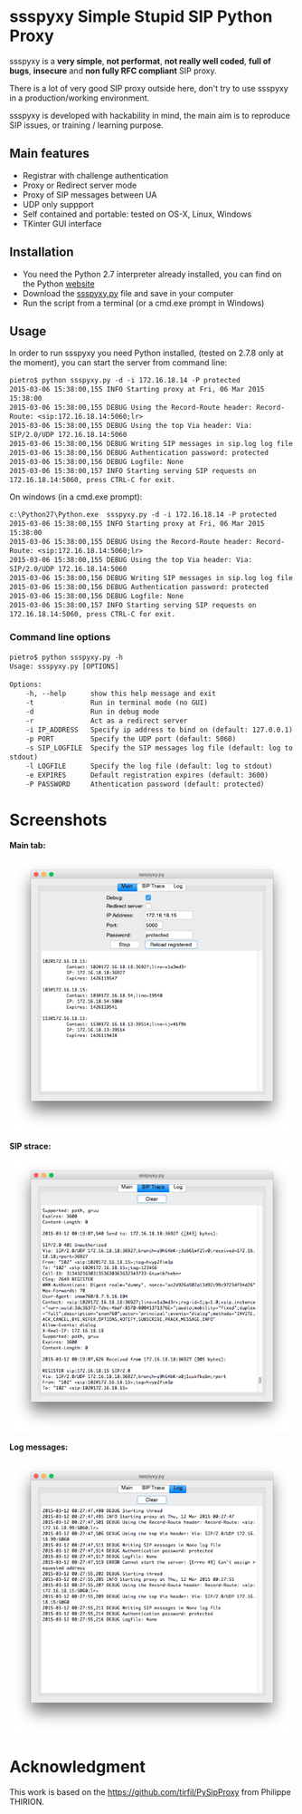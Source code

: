 # ssspyxy Simple Stupid SIP Python Proxy

ssspyxy is a **very simple**, **not performat**, **not really well coded**, **full of bugs**, **insecure** and **non fully RFC compliant** SIP proxy.

There is a lot of very good SIP proxy outside here, don't try to use ssspyxy in a production/working environment.

ssspyxy is developed with hackability in mind, the main aim is to reproduce SIP issues, or training / learning purpose.

## Main features

- Registrar with challenge authentication
- Proxy or Redirect server mode
- Proxy of SIP messages between UA
- UDP only suppport
- Self contained and portable: tested on OS-X, Linux, Windows
- TKinter GUI interface

## Installation

- You need the Python 2.7 interpreter already installed, you can find on the Python [website](http://www.python.org)
- Download the [ssspyxy.py](https://raw.githubusercontent.com/pbertera/ssspyxy/master/ssspyxy.py) file and save in your computer
- Run the script from a terminal (or a cmd.exe prompt in Windows)

## Usage

In order to run ssspyxy you need Python installed, (tested on 2.7.8 only at the moment), you can start the server from command line:

    pietro$ python ssspyxy.py -d -i 172.16.18.14 -P protected
    2015-03-06 15:38:00,155 INFO Starting proxy at Fri, 06 Mar 2015 15:38:00 
    2015-03-06 15:38:00,155 DEBUG Using the Record-Route header: Record-Route: <sip:172.16.18.14:5060;lr>
    2015-03-06 15:38:00,155 DEBUG Using the top Via header: Via: SIP/2.0/UDP 172.16.18.14:5060
    2015-03-06 15:38:00,156 DEBUG Writing SIP messages in sip.log log file
    2015-03-06 15:38:00,156 DEBUG Authentication password: protected
    2015-03-06 15:38:00,156 DEBUG Logfile: None
    2015-03-06 15:38:00,157 INFO Starting serving SIP requests on 172.16.18.14:5060, press CTRL-C for exit.

On windows (in a cmd.exe prompt):

    c:\Python27\Python.exe  ssspyxy.py -d -i 172.16.18.14 -P protected
    2015-03-06 15:38:00,155 INFO Starting proxy at Fri, 06 Mar 2015 15:38:00 
    2015-03-06 15:38:00,155 DEBUG Using the Record-Route header: Record-Route: <sip:172.16.18.14:5060;lr>
    2015-03-06 15:38:00,155 DEBUG Using the top Via header: Via: SIP/2.0/UDP 172.16.18.14:5060
    2015-03-06 15:38:00,156 DEBUG Writing SIP messages in sip.log log file
    2015-03-06 15:38:00,156 DEBUG Authentication password: protected
    2015-03-06 15:38:00,156 DEBUG Logfile: None
    2015-03-06 15:38:00,157 INFO Starting serving SIP requests on 172.16.18.14:5060, press CTRL-C for exit.
    
### Command line options

    pietro$ python ssspyxy.py -h
    Usage: ssspyxy.py [OPTIONS]
    
    Options:
        -h, --help      show this help message and exit
        -t              Run in terminal mode (no GUI)
        -d              Run in debug mode
        -r              Act as a redirect server
        -i IP_ADDRESS   Specify ip address to bind on (default: 127.0.0.1)
        -p PORT         Specify the UDP port (default: 5060)
        -s SIP_LOGFILE  Specify the SIP messages log file (default: log to stdout)
        -l LOGFILE      Specify the log file (default: log to stdout)
        -e EXPIRES      Default registration expires (default: 3600)
        -P PASSWORD     Athentication password (default: protected)

# Screenshots

**Main tab:**

![Main Tab](docs/main.png)

**SIP strace:**

![SIP Trace Tab](docs/sip_trace.png)

**Log messages:**

![Log messages](docs/logs.png)

# Acknowledgment

This work is based on the https://github.com/tirfil/PySipProxy from Philippe THIRION.
